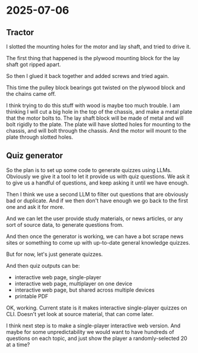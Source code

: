 # 2025-07-06

## Tractor

I slotted the mounting holes for the motor and lay shaft, and tried to drive it.

The first thing that happened is the plywood mounting block for the lay shaft got ripped apart.

So then I glued it back together and added screws and tried again.

This time the pulley block bearings got twisted on the plywood block and the chains came off.

I think trying to do this stuff with wood is maybe too much trouble. I am thinking I will cut a big hole in the top of the chassis,
and make a metal plate that the motor bolts to. The lay shaft block will be made of metal and will bolt rigidly
to the plate. The plate will have slotted holes for mounting to the chassis, and will bolt through the chassis. And the motor
will mount to the plate through slotted holes.

## Quiz generator

So the plan is to set up some code to generate quizzes using LLMs. Obviously we give it a tool to let it
provide us with quiz questions. We ask it to give us a handful of questions, and keep asking it until we have
enough.

Then I think we use a second LLM to filter out questions that are obviously bad or duplicate. And if we then don't
have enough we go back to the first one and ask it for more.

And we can let the user provide study materials, or news articles, or any sort of source data, to generate questions
from.

And then once the generator is working, we can have a bot scrape news sites or something to come up with up-to-date
general knowledge quizzes.

But for now, let's just generate quizzes.

And then quiz outputs can be:

 * interactive web page, single-player
 * interactive web page, multiplayer on one device
 * interactive web page, but shared across multiple devices
 * printable PDF

OK, working. Current state is it makes interactive single-player quizzes on CLI. Doesn't yet look at source material, that
can come later.

I think next step is to make a single-player interactive web version. And maybe for some unpredictability we would want
to have hundreds of questions on each topic, and just show the player a randomly-selected 20 at a time?

